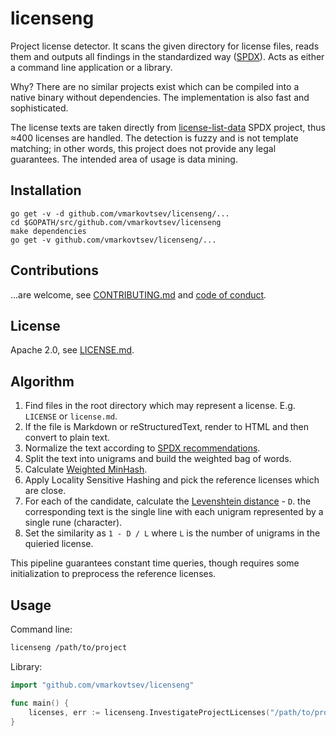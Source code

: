 # licenseng

Project license detector. It scans the given directory for license files, reads them and outputs
all findings in the standardized way ([SPDX](https://spdx.org/licenses/)). Acts as either
a command line application or a library.

Why? There are no similar projects exist which can be compiled into a native binary without
dependencies. The implementation is also fast and sophisticated.

The license texts are taken directly from [license-list-data](https://github.com/spdx/license-list-data)
SPDX project, thus ≈400 licenses are handled. The detection is fuzzy and is not template matching;
in other words, this project does not provide any legal guarantees. The intended area of usage is
data mining.

## Installation

```
go get -v -d github.com/vmarkovtsev/licenseng/...
cd $GOPATH/src/github.com/vmarkovtsev/licenseng
make dependencies
go get -v github.com/vmarkovtsev/licenseng/...
```

## Contributions

...are welcome, see [CONTRIBUTING.md](CONTRIBUTING.md) and [code of conduct](CODE_OF_CONDUCT.md).

## License

Apache 2.0, see [LICENSE.md](LICENSE.md).

## Algorithm

1. Find files in the root directory which may represent a license. E.g. `LICENSE` or `license.md`.
2. If the file is Markdown or reStructuredText, render to HTML and then convert to plain text.
3. Normalize the text according to [SPDX recommendations](https://spdx.org/spdx-license-list/matching-guidelines).
4. Split the text into unigrams and build the weighted bag of words.
5. Calculate [Weighted MinHash](https://static.googleusercontent.com/media/research.google.com/en//pubs/archive/36928.pdf).
6. Apply Locality Sensitive Hashing and pick the reference licenses which are close.
7. For each of the candidate, calculate the [Levenshtein distance](https://en.wikipedia.org/wiki/Levenshtein_distance) - `D`.
the corresponding text is the single line with each unigram represented by a single rune (character).
8. Set the similarity as `1 - D / L` where `L` is the number of unigrams in the quieried license.

This pipeline guarantees constant time queries, though requires some initialization to preprocess
the reference licenses.

## Usage

Command line:

```bash
licenseng /path/to/project
```

Library:

```go
import "github.com/vmarkovtsev/licenseng"

func main() {
	licenses, err := licenseng.InvestigateProjectLicenses("/path/to/project")
}
```